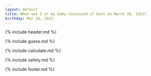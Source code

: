 ```yaml
---
layout: default
title: When was I or my baby conceived if born on March 28, 1912?
birthday: Mar 28, 1912
---
```


{% include header.md %}

{% include guess.md %}

{% include calculate.md %}

{% include safety.md %}

{% include footer.md %}



